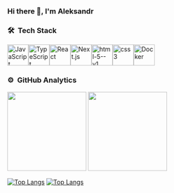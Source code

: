 ### Hi there 👋, I'm Aleksandr

### 🛠 &nbsp;Tech Stack
<div style="display: flex;">
  <img width="48" height="48" src="https://img.icons8.com/color/48/javascript--v1.png" alt="JavaScript" title="JavaScript"/>
  <img width="48" height="48" src="https://img.icons8.com/color/48/typescript.png" alt="TypeScript"  title="TypeScript"/>
  <img width="48" height="48" src="https://img.icons8.com/color/48/react-native.png" alt="React"  title="React"/>
  <img width="48" height="48" src="https://img.icons8.com/color/48/nextjs.png" alt="Next.js" title="Next.js"/>
  <img width="48" height="48" src="https://img.icons8.com/color/48/html-5--v1.png" alt="html-5--v1" title="HTML"/>
  <img width="48" height="48" src="https://img.icons8.com/color/48/css3.png" alt="css3" title="CSS"/>
  <img width="48" height="48" src="https://img.icons8.com/color/48/docker.png" alt="Docker"  title="Docker"/>
</div>


### ⚙️ &nbsp;GitHub Analytics

  <img height="180em" src="https://github-readme-stats.vercel.app/api?username=kruglyakov-ak&show_icons=true&theme=dark&include_all_commits=true&count_private=true#gh-dark-mode-only"/>
    <img height="180em" src="https://github-readme-stats.vercel.app/api?username=kruglyakov-ak&show_icons=true&theme=graywhite&include_all_commits=true&count_private=true#gh-light-mode-only"/>
    
[![Top Langs](https://github-readme-stats.vercel.app/api/top-langs/?username=kruglyakov-ak&layout=compact&theme=dark&hide=c%23,Handlebars#gh-dark-mode-only)](https://github.com/kruglyakov-ak#gh-dark-mode-only)
[![Top Langs](https://github-readme-stats.vercel.app/api/top-langs/?username=kruglyakov-ak&layout=compact&theme=graywhite&hide=c%23,Handlebars#gh-light-mode-only)](https://github.com/kruglyakov-ak#gh-light-mode-only)

